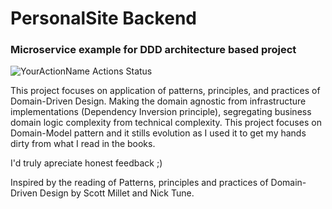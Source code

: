 # PersonalSite Backend
### Microservice example for DDD architecture based project

![YourActionName Actions Status](https://github.com/pablocom/PersonalSite.Backend/workflows/.NET%20Core/badge.svg?branch=master)

This project focuses on application of patterns, principles, and practices of Domain-Driven Design. Making the domain agnostic from infrastructure implementations (Dependency Inversion principle), segregating business domain logic complexity from technical complexity. This project focuses on Domain-Model pattern and it stills evolution as I used it to get my hands dirty from what I read in the books.

I'd truly apreciate honest feedback ;)

Inspired by the reading of Patterns, principles and practices of Domain-Driven Design by Scott Millet and Nick Tune.
